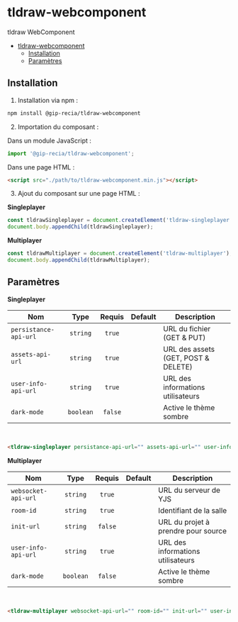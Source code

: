 # tldraw-webcomponent

tldraw WebComponent

- [tldraw-webcomponent](#tldraw-webcomponent)
  - [Installation](#installation)
  - [Paramètres](#paramètres)

## Installation

1. Installation via npm :

```sh
npm install @gip-recia/tldraw-webcomponent
```

2. Importation du composant :

Dans un module JavaScript :

```js
import '@gip-recia/tldraw-webcomponent';
```

Dans une page HTML :

```html
<script src="./path/to/tldraw-webcomponent.min.js"></script>
```

3. Ajout du composant sur une page HTML :

**Singleplayer**

```js
const tldrawSingleplayer = document.createElement('tldraw-singleplayer');
document.body.appendChild(tldrawSingleplayer);
```

**Multiplayer**

```js
const tldrawMultiplayer = document.createElement('tldraw-multiplayer');
document.body.appendChild(tldrawMultiplayer);
```

## Paramètres

**Singleplayer**

| Nom                   |   Type    | Requis  | Default | Description                         |
| --------------------- | :-------: | :-----: | :-----: | ----------------------------------- |
| `persistance-api-url` | `string`  | `true`  |         | URL du fichier (GET & PUT)          |
| `assets-api-url`      | `string`  | `true`  |         | URL des assets (GET, POST & DELETE) |
| `user-info-api-url`   | `string`  | `true`  |         | URL des informations utilisateurs   |
| `dark-mode`           | `boolean` | `false` |         | Active le thème sombre              |

<br/>

```html
<tldraw-singleplayer persistance-api-url="" assets-api-url="" user-info-api-url="" dark-mode />
```

**Multiplayer**

| Nom                 |   Type    | Requis  | Default | Description                         |
| ------------------- | :-------: | :-----: | :-----: | ----------------------------------- |
| `websocket-api-url` | `string`  | `true`  |         | URL du serveur de YJS               |
| `room-id`           | `string`  | `true`  |         | Identifiant de la salle             |
| `init-url`          | `string`  | `false` |         | URL du projet à prendre pour source |
| `user-info-api-url` | `string`  | `true`  |         | URL des informations utilisateurs   |
| `dark-mode`         | `boolean` | `false` |         | Active le thème sombre              |

<br/>

```html
<tldraw-multiplayer websocket-api-url="" room-id="" init-url="" user-info-api-url="" dark-mode />
```
